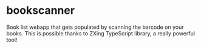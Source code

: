 # bookscanner
Book list webapp that gets populated by scanning the barcode on your books. This is possible thanks to ZXing TypeScript library, a really powerful tool!
